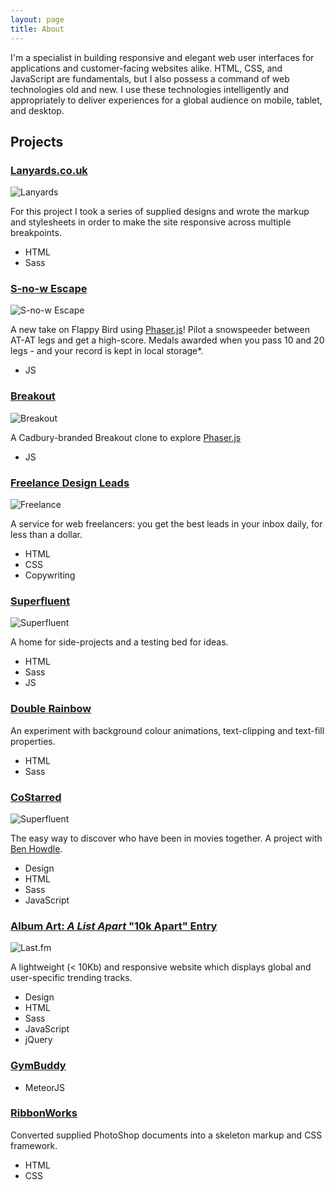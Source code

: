 ```yaml
---
layout: page
title: About
---
```


I'm a specialist in building responsive and elegant web user interfaces for applications and customer-facing websites alike. HTML, CSS, and JavaScript are fundamentals, but I also possess a command of web technologies old and new. I use these technologies intelligently and appropriately to deliver experiences for a global audience on mobile, tablet, and desktop.

## Projects

### [Lanyards.co.uk](http://lanyards.co.uk)
![Lanyards](/public/img/build/lanyards.png)

For this project I took a series of supplied designs and wrote the markup and stylesheets in order to make the site responsive across multiple breakpoints.

- HTML
- Sass

### [S-no-w Escape](http://flappy.danmatthew.co.uk)
![S-no-w Escape](/public/img/build/flappy.png)

A new take on Flappy Bird using [Phaser.js](http://phaser.io)! Pilot a snowspeeder between AT-AT legs and get a high-score. Medals awarded when you pass 10 and 20 legs - and your record is kept in local storage*.

- JS

### [Breakout](http://breakout.danmatthew.co.uk)
![Breakout](/public/img/build/breakout.png)

A Cadbury-branded Breakout clone to explore [Phaser.js](http://phaser.io/)

- JS

### [Freelance Design Leads](http://leads.danmatthew.co.uk)
![Freelance](/public/img/build/freelance.png)

A service for web freelancers: you get the best leads in your inbox daily, for less than a dollar.

- HTML
- CSS
- Copywriting


### [Superfluent](http://superfluent.co)
![Superfluent](/public/img/build/superfluent.png)

A home for side-projects and a testing bed for ideas.

- HTML
- Sass
- JS

### [Double Rainbow](http://hammr.co/7806257/2)
An experiment with background colour animations, text-clipping and text-fill properties.

- HTML
- Sass

### [CoStarred](http://costarred.im)
![Superfluent](/public/img/build/costarred.png)

The easy way to discover who have been in movies together. A project with [Ben Howdle](http://benhowdle.im).

- Design
- HTML
- Sass
- JavaScript

### [Album Art: _A List Apart_ "10k Apart" Entry](http://lastfm.danmatthew.co.uk)
![Last.fm](/public/img/build/lastfm.png)

A lightweight (< 10Kb) and responsive website which displays global and user-specific trending tracks.

- Design
- HTML
- Sass
- JavaScript
- jQuery

### [GymBuddy](http://gymbuddy.meteor.com)
- MeteorJS

### [RibbonWorks](http://ribbonworks.co.uk)
Converted supplied PhotoShop documents into a skeleton markup and CSS framework.

- HTML
- CSS
